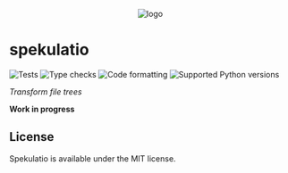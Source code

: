 <p align="center">
    <img src="https://raw.githubusercontent.com/pacha/spekulatio/main/docs/spekulatio-logo.png" alt="logo">
</p>

spekulatio
==========

![Tests](https://github.com/pacha/spekulatio/actions/workflows/tests.yaml/badge.svg)
![Type checks](https://github.com/pacha/spekulatio/actions/workflows/type-checks.yaml/badge.svg)
![Code formatting](https://github.com/pacha/spekulatio/actions/workflows/code-formatting.yaml/badge.svg)
![Supported Python versions](https://img.shields.io/pypi/pyversions/spekulatio.svg)

_Transform file trees_

**Work in progress**

## License

Spekulatio is available under the MIT license.
